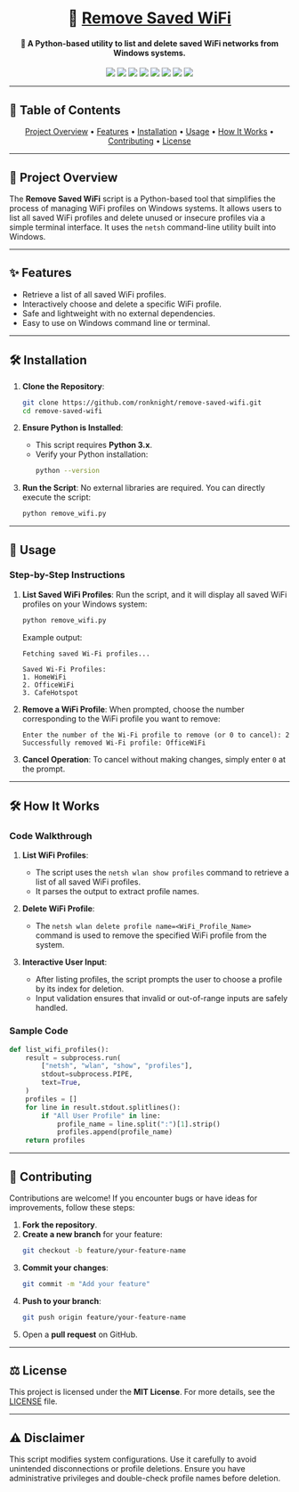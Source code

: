 <h1 align="center">📶 <a href="https://github.com/ronknight/remove-saved-wifi">Remove Saved WiFi</a></h1>

<h4 align="center">🔧 A Python-based utility to list and delete saved WiFi networks from Windows systems.</h4>

<p align="center">
  <a href="https://twitter.com/PinoyITSolution"><img src="https://img.shields.io/twitter/follow/PinoyITSolution?style=social"></a>
  <a href="https://github.com/ronknight?tab=followers"><img src="https://img.shields.io/github/followers/ronknight?style=social"></a>
  <a href="https://github.com/ronknight/remove-saved-wifi/stargazers"><img src="https://img.shields.io/github/stars/BEPb/BEPb.svg?logo=github"></a>
  <a href="https://github.com/ronknight/remove-saved-wifi/network/members"><img src="https://img.shields.io/github/forks/BEPb/BEPb.svg?color=blue&logo=github"></a>
  <a href="https://youtube.com/@PinoyITSolution"><img src="https://img.shields.io/youtube/channel/subscribers/UCeoETAlg3skyMcQPqr97omg"></a>
  <a href="https://github.com/ronknight/remove-saved-wifi/issues"><img src="https://img.shields.io/badge/contributions-welcome-brightgreen.svg?style=flat"></a>
  <a href="https://github.com/ronknight/remove-saved-wifi/blob/master/LICENSE"><img src="https://img.shields.io/badge/License-MIT-yellow.svg"></a>
  <a href="https://github.com/ronknight"><img src="https://img.shields.io/badge/Made%20with%20%F0%9F%A4%8D%20by%20-%20Ronknight%20-%20red"></a>
</p>

---

## 📑 Table of Contents

<p align="center">
  <a href="#project-overview">Project Overview</a> •
  <a href="#features">Features</a> •
  <a href="#installation">Installation</a> •
  <a href="#usage">Usage</a> •
  <a href="#how-it-works">How It Works</a> •
  <a href="#contributing">Contributing</a> •
  <a href="#license">License</a>
</p>

---

## 📖 Project Overview

The **Remove Saved WiFi** script is a Python-based tool that simplifies the process of managing WiFi profiles on Windows systems. It allows users to list all saved WiFi profiles and delete unused or insecure profiles via a simple terminal interface. It uses the `netsh` command-line utility built into Windows.

---

## ✨ Features

- Retrieve a list of all saved WiFi profiles.
- Interactively choose and delete a specific WiFi profile.
- Safe and lightweight with no external dependencies.
- Easy to use on Windows command line or terminal.

---

## 🛠️ Installation

1. **Clone the Repository**:
   ```bash
   git clone https://github.com/ronknight/remove-saved-wifi.git
   cd remove-saved-wifi
   ```

2. **Ensure Python is Installed**:
   - This script requires **Python 3.x**.
   - Verify your Python installation:
     ```bash
     python --version
     ```

3. **Run the Script**:
   No external libraries are required. You can directly execute the script:
   ```bash
   python remove_wifi.py
   ```

---

## 🚀 Usage

### Step-by-Step Instructions

1. **List Saved WiFi Profiles**:
   Run the script, and it will display all saved WiFi profiles on your Windows system:
   ```bash
   python remove_wifi.py
   ```
   Example output:
   ```
   Fetching saved Wi-Fi profiles...

   Saved Wi-Fi Profiles:
   1. HomeWiFi
   2. OfficeWiFi
   3. CafeHotspot
   ```

2. **Remove a WiFi Profile**:
   When prompted, choose the number corresponding to the WiFi profile you want to remove:
   ```
   Enter the number of the Wi-Fi profile to remove (or 0 to cancel): 2
   Successfully removed Wi-Fi profile: OfficeWiFi
   ```

3. **Cancel Operation**:
   To cancel without making changes, simply enter `0` at the prompt.

---

## 🛠️ How It Works

### Code Walkthrough

1. **List WiFi Profiles**:
   - The script uses the `netsh wlan show profiles` command to retrieve a list of all saved WiFi profiles.
   - It parses the output to extract profile names.

2. **Delete WiFi Profile**:
   - The `netsh wlan delete profile name=<WiFi_Profile_Name>` command is used to remove the specified WiFi profile from the system.

3. **Interactive User Input**:
   - After listing profiles, the script prompts the user to choose a profile by its index for deletion.
   - Input validation ensures that invalid or out-of-range inputs are safely handled.

### Sample Code
```python
def list_wifi_profiles():
    result = subprocess.run(
        ["netsh", "wlan", "show", "profiles"],
        stdout=subprocess.PIPE,
        text=True,
    )
    profiles = []
    for line in result.stdout.splitlines():
        if "All User Profile" in line:
            profile_name = line.split(":")[1].strip()
            profiles.append(profile_name)
    return profiles
```

---

## 🤝 Contributing

Contributions are welcome! If you encounter bugs or have ideas for improvements, follow these steps:

1. **Fork the repository**.
2. **Create a new branch** for your feature:
   ```bash
   git checkout -b feature/your-feature-name
   ```
3. **Commit your changes**:
   ```bash
   git commit -m "Add your feature"
   ```
4. **Push to your branch**:
   ```bash
   git push origin feature/your-feature-name
   ```
5. Open a **pull request** on GitHub.

---

## ⚖️ License

This project is licensed under the **MIT License**. For more details, see the [LICENSE](https://github.com/ronknight/remove-saved-wifi/blob/master/LICENSE) file.

---

## ⚠️ Disclaimer

This script modifies system configurations. Use it carefully to avoid unintended disconnections or profile deletions. Ensure you have administrative privileges and double-check profile names before deletion.
